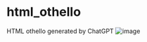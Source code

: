 # html_othello
HTML othello generated by ChatGPT
![image](https://user-images.githubusercontent.com/28680886/235446111-cc293dd8-59e5-44d6-b241-d9ec35a67dde.png)
